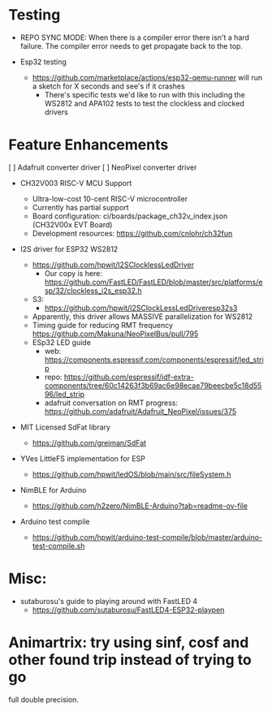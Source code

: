 # Testing

  * REPO SYNC MODE: When there is a compiler error there isn't a hard failure. The compiler error needs to get propagate back to the top.


  * Esp32 testing
    * https://github.com/marketplace/actions/esp32-qemu-runner will run a sketch for X seconds and see's if it crashes
      * There's specific tests we'd like to run with this including the WS2812 and APA102 tests to test the clockless and clocked drivers

# Feature Enhancements

  [ ] Adafruit converter driver
  [ ] NeoPixel converter driver

  * CH32V003 RISC-V MCU Support
    * Ultra-low-cost 10-cent RISC-V microcontroller
    * Currently has partial support
    * Board configuration: ci/boards/package_ch32v_index.json (CH32V00x EVT Board)
    * Development resources: https://github.com/cnlohr/ch32fun

  * I2S driver for ESP32 WS2812
    * https://github.com/hpwit/I2SClocklessLedDriver
      * Our copy is here: https://github.com/FastLED/FastLED/blob/master/src/platforms/esp/32/clockless_i2s_esp32.h
    * S3:
      * https://github.com/hpwit/I2SClockLessLedDriveresp32s3
    * Apparently, this driver allows MASSIVE parallelization for WS2812
    * Timing guide for reducing RMT frequency https://github.com/Makuna/NeoPixelBus/pull/795
    * ESp32 LED guide
      * web: https://components.espressif.com/components/espressif/led_strip
      * repo: https://github.com/espressif/idf-extra-components/tree/60c14263f3b69ac6e98ecae79beecbe5c18d5596/led_strip
      * adafruit conversation on RMT progress: https://github.com/adafruit/Adafruit_NeoPixel/issues/375


  * MIT Licensed SdFat library
    * https://github.com/greiman/SdFat
  * YVes LittleFS implementation for ESP
    * https://github.com/hpwit/ledOS/blob/main/src/fileSystem.h

  * NimBLE for Arduino
    * https://github.com/h2zero/NimBLE-Arduino?tab=readme-ov-file

  * Arduino test compile
    * https://github.com/hpwit/arduino-test-compile/blob/master/arduino-test-compile.sh


# Misc:

  * sutaburosu's guide to playing around with FastLED 4
    * https://github.com/sutaburosu/FastLED4-ESP32-playpen


# Animartrix: try using sinf, cosf and other found trip instead of trying to go
full double precision.
